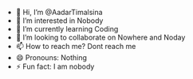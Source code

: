 - 👋 Hi, I’m @AadarTimalsina
- 👀 I’m interested in Nobody
- 🌱 I’m currently learning Coding
- 💞️ I’m looking to collaborate on Nowhere and Noday
- 📫 How to reach me? Dont reach me
- 😄 Pronouns: Nothing
- ⚡ Fun fact: I am nobody


<!---
AadarTimalsina/AadarTimalsina is a ✨ special ✨ repository because its `README.md` (this file) appears on your GitHub profile.
You can click the Preview link to take a look at your changes.
--->
